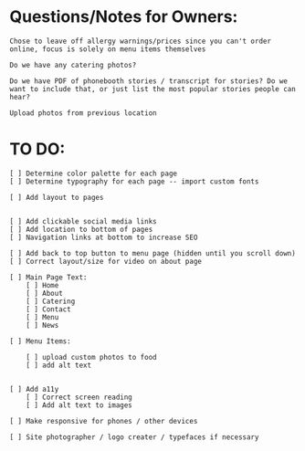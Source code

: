 # Questions/Notes for Owners:
   
    Chose to leave off allergy warnings/prices since you can't order online, focus is solely on menu items themselves 

    Do we have any catering photos?

    Do we have PDF of phonebooth stories / transcript for stories? Do we want to include that, or just list the most popular stories people can hear?

    Upload photos from previous location 



# TO DO:

    [ ] Determine color palette for each page
    [ ] Determine typography for each page -- import custom fonts

    [ ] Add layout to pages 


    [ ] Add clickable social media links
    [ ] Add location to bottom of pages
    [ ] Navigation links at bottom to increase SEO
    
    [ ] Add back to top button to menu page (hidden until you scroll down)
    [ ] Correct layout/size for video on about page

    [ ] Main Page Text:
        [ ] Home 
        [ ] About
        [ ] Catering
        [ ] Contact
        [ ] Menu
        [ ] News

    [ ] Menu Items:

        [ ] upload custom photos to food 
        [ ] add alt text

 
    [ ] Add a11y
        [ ] Correct screen reading
        [ ] Add alt text to images

    [ ] Make responsive for phones / other devices

    [ ] Site photographer / logo creater / typefaces if necessary